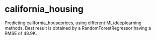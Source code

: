 # california_housing

Predicting california_houseprices, using different ML/deeplearning methods. Best result is obtained by a RandomForestRegressor having a RMSE of 48.9K.

